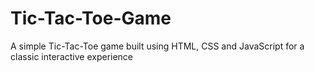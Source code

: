 # Tic-Tac-Toe-Game
A simple Tic-Tac-Toe game built using HTML, CSS and JavaScript for a classic interactive experience
